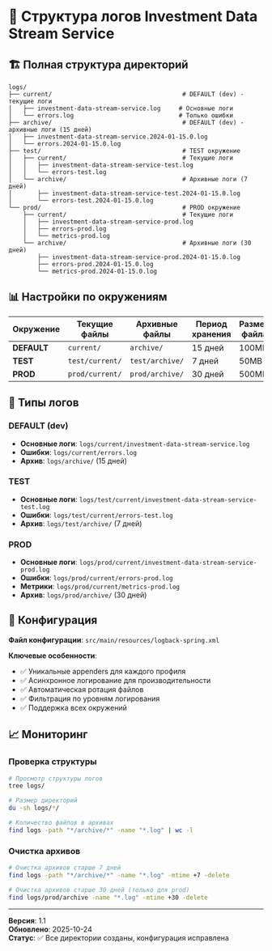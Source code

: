 # 📁 Структура логов Investment Data Stream Service

## 🏗️ Полная структура директорий

```
logs/
├── current/                                    # DEFAULT (dev) - текущие логи
│   ├── investment-data-stream-service.log     # Основные логи
│   └── errors.log                             # Только ошибки
├── archive/                                    # DEFAULT (dev) - архивные логи (15 дней)
│   ├── investment-data-stream-service.2024-01-15.0.log
│   └── errors.2024-01-15.0.log
├── test/                                       # TEST окружение
│   ├── current/                                # Текущие логи
│   │   ├── investment-data-stream-service-test.log
│   │   └── errors-test.log
│   └── archive/                                # Архивные логи (7 дней)
│       ├── investment-data-stream-service-test.2024-01-15.0.log
│       └── errors-test.2024-01-15.0.log
└── prod/                                       # PROD окружение
    ├── current/                                # Текущие логи
    │   ├── investment-data-stream-service-prod.log
    │   ├── errors-prod.log
    │   └── metrics-prod.log
    └── archive/                                # Архивные логи (30 дней)
        ├── investment-data-stream-service-prod.2024-01-15.0.log
        ├── errors-prod.2024-01-15.0.log
        └── metrics-prod.2024-01-15.0.log
```

## 📊 Настройки по окружениям

| Окружение | Текущие файлы | Архивные файлы | Период хранения | Размер файла | Очередь |
|-----------|---------------|----------------|-----------------|--------------|---------|
| **DEFAULT** | `current/` | `archive/` | 15 дней | 100MB | 1024 |
| **TEST** | `test/current/` | `test/archive/` | 7 дней | 50MB | 1024 |
| **PROD** | `prod/current/` | `prod/archive/` | 30 дней | 500MB | 2048 |

## 🎯 Типы логов

### DEFAULT (dev)
- **Основные логи**: `logs/current/investment-data-stream-service.log`
- **Ошибки**: `logs/current/errors.log`
- **Архив**: `logs/archive/` (15 дней)

### TEST
- **Основные логи**: `logs/test/current/investment-data-stream-service-test.log`
- **Ошибки**: `logs/test/current/errors-test.log`
- **Архив**: `logs/test/archive/` (7 дней)

### PROD
- **Основные логи**: `logs/prod/current/investment-data-stream-service-prod.log`
- **Ошибки**: `logs/prod/current/errors-prod.log`
- **Метрики**: `logs/prod/current/metrics-prod.log`
- **Архив**: `logs/prod/archive/` (30 дней)

## 🔧 Конфигурация

**Файл конфигурации**: `src/main/resources/logback-spring.xml`

**Ключевые особенности**:
- ✅ Уникальные appenders для каждого профиля
- ✅ Асинхронное логирование для производительности
- ✅ Автоматическая ротация файлов
- ✅ Фильтрация по уровням логирования
- ✅ Поддержка всех окружений

## 📈 Мониторинг

### Проверка структуры
```bash
# Просмотр структуры логов
tree logs/

# Размер директорий
du -sh logs/*/

# Количество файлов в архивах
find logs -path "*/archive/*" -name "*.log" | wc -l
```

### Очистка архивов
```bash
# Очистка архивов старше 7 дней
find logs -path "*/archive/*" -name "*.log" -mtime +7 -delete

# Очистка архивов старше 30 дней (только для prod)
find logs/prod/archive -name "*.log" -mtime +30 -delete
```

---
**Версия**: 1.1  
**Обновлено**: 2025-10-24  
**Статус**: ✅ Все директории созданы, конфигурация исправлена

